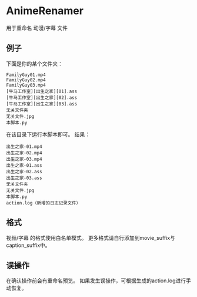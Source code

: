 # AnimeRenamer
用于重命名 动漫/字幕 文件

## 例子
下面是你的某个文件夹：
```
FamilyGuy01.mp4
FamilyGuy02.mp4
FamilyGuy03.mp4
[牛马工作室][出生之家][01].ass
[牛马工作室][出生之家][02].ass
[牛马工作室][出生之家][03].ass
无关文件夹
无关文件.jpg
本脚本.py
```
在该目录下运行本脚本即可。
结果：
```
出生之家-01.mp4
出生之家-02.mp4
出生之家-03.mp4
出生之家-01.ass
出生之家-02.ass
出生之家-03.ass
无关文件夹
无关文件.jpg
本脚本.py
action.log（新增的日志记录文件）
```

## 格式
视频/字幕 的格式使用白名单模式。
更多格式请自行添加到movie_suffix与caption_suffix中。

## 误操作
在确认操作前会有重命名预览。
如果发生误操作，可根据生成的action.log进行手动恢复。

